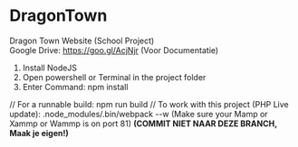 # DragonTown
Dragon Town Website (School Project) <br>
Google Drive: https://goo.gl/AcjNjr (Voor Documentatie)
<br>
1. Install NodeJS
2. Open powershell or Terminal in the project folder
3. Enter Command: npm install


// For a runnable build: npm run build
// To work with this project (PHP Live update): .node_modules/.bin/webpack --w (Make sure your Mamp or Xammp or Wammp is on port 81)
<strong>(COMMIT NIET NAAR DEZE BRANCH, Maak je eigen!)</strong>
